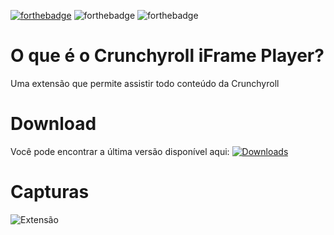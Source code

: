 [![forthebadge](https://forthebadge.com/images/badges/made-with-javascript.svg)](https://forthebadge.com) ![forthebadge](https://forthebadge.com/images/badges/built-with-love.svg) ![forthebadge](https://forthebadge.com/images/badges/60-percent-of-the-time-works-every-time.svg)

# O que é o Crunchyroll  iFrame Player?
Uma extensão que permite assistir todo conteúdo da Crunchyroll

# Download
Você pode encontrar a última versão disponível aqui:
[![Downloads](https://img.shields.io/github/downloads/Hyper1025/crp-iframe-player/total.svg)](https://github.com/Hyper1025/crp-iframe-player/releases/latest) 

# Capturas
![Extensão](https://raw.githubusercontent.com/Hyper1025/crp-iframe-player/master/Screenshots/01.png)